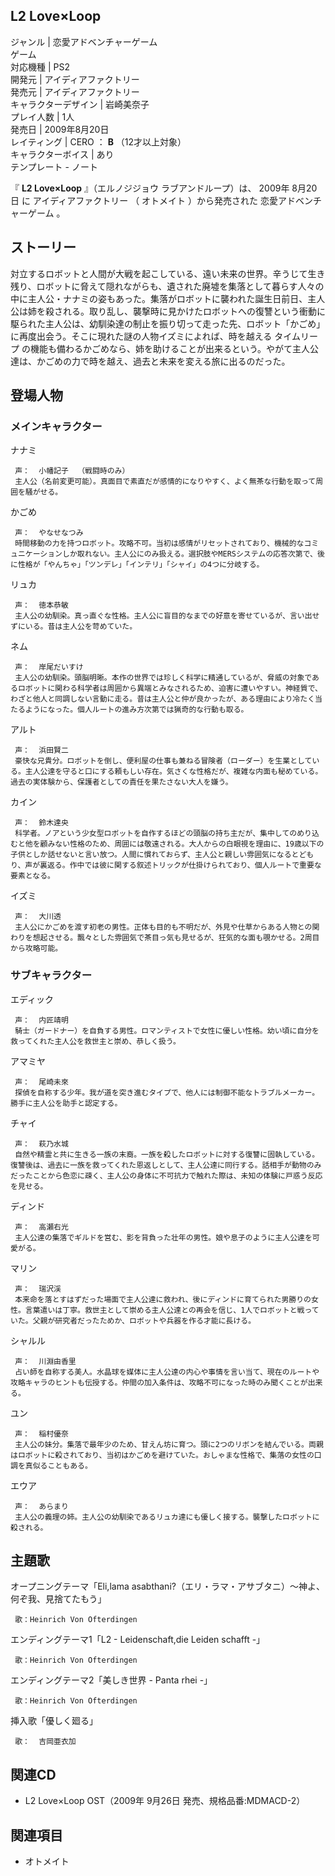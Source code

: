 L2 Love×Loop  
---  
ジャンル  |  恋愛アドベンチャーゲーム   
ゲーム  
対応機種  |  PS2   
開発元  |  アイディアファクトリー   
発売元  |  アイディアファクトリー   
キャラクターデザイン  |  岩崎美奈子   
プレイ人数  |  1人   
発売日  |  2009年8月20日   
レイティング  |  CERO  ：  **B** （12才以上対象）   
キャラクターボイス  |  あり   
テンプレート  \-  ノート  
  
『 **L2 Love×Loop** 』（エルノジジョウ ラブアンドループ）は、  2009年  8月20日  に  アイディアファクトリー  （
オトメイト  ）から発売された  恋愛アドベンチャーゲーム  。

##  ストーリー  

対立するロボットと人間が大戦を起こしている、遠い未来の世界。辛うじて生き残り、ロボットに脅えて隠れながらも、遺された廃墟を集落として暮らす人々の中に主人公・ナナミの姿もあった。集落がロボットに襲われた誕生日前日、主人公は姉を殺される。取り乱し、襲撃時に見かけたロボットへの復讐という衝動に駆られた主人公は、幼馴染達の制止を振り切って走った先、ロボット「かごめ」に再度出会う。そこに現れた謎の人物イズミによれば、時を越える
タイムリープ  の機能も備わるかごめなら、姉を助けることが出来るという。やがて主人公達は、かごめの力で時を越え、過去と未来を変える旅に出るのだった。

##  登場人物  

###  メインキャラクター  

ナナミ

     声：  小幡記子  （戦闘時のみ） 
     主人公（名前変更可能）。真面目で素直だが感情的になりやすく、よく無茶な行動を取って周囲を騒がせる。 
かごめ

     声：  やなせなつみ 
     時間移動の力を持つロボット。攻略不可。当初は感情がリセットされており、機械的なコミュニケーションしか取れない。主人公にのみ扱える。選択肢やMERSシステムの応答次第で、後に性格が「やんちゃ」「ツンデレ」「インテリ」「シャイ」の4つに分岐する。 
リュカ

     声：  徳本恭敏 
     主人公の幼馴染。真っ直ぐな性格。主人公に盲目的なまでの好意を寄せているが、言い出せずにいる。昔は主人公を苛めていた。 
ネム

     声：  岸尾だいすけ 
     主人公の幼馴染。頭脳明晰。本作の世界では珍しく科学に精通しているが、脅威の対象であるロボットに関わる科学者は周囲から異端とみなされるため、迫害に遭いやすい。神経質で、わざと他人と同調しない言動に走る。昔は主人公と仲が良かったが、ある理由により冷たく当たるようになった。個人ルートの進み方次第では猟奇的な行動も取る。 
アルト

     声：  浜田賢二 
     豪快な兄貴分。ロボットを倒し、便利屋の仕事も兼ねる冒険者（ローダー）を生業としている。主人公達を守ると口にする頼もしい存在。気さくな性格だが、複雑な内面も秘めている。過去の実体験から、保護者としての責任を果たさない大人を嫌う。 
カイン

     声：  鈴木達央 
     科学者。ノアという少女型ロボットを自作するほどの頭脳の持ち主だが、集中してのめり込むと他を顧みない性格のため、周囲には敬遠される。大人からの白眼視を理由に、19歳以下の子供としか話せないと言い放つ。人間に慣れておらず、主人公と親しい雰囲気になるとどもり、声が裏返る。作中では彼に関する叙述トリックが仕掛けられており、個人ルートで重要な要素となる。 
イズミ

     声：  大川透 
     主人公にかごめを渡す初老の男性。正体も目的も不明だが、外見や仕草からある人物との関わりを想起させる。飄々とした雰囲気で茶目っ気も見せるが、狂気的な面も覗かせる。2周目から攻略可能。 

###  サブキャラクター  

エディック

     声：  内匠靖明 
     騎士（ガードナー）を自負する男性。ロマンティストで女性に優しい性格。幼い頃に自分を救ってくれた主人公を救世主と崇め、恭しく扱う。 
アマミヤ

     声：  尾崎未來 
     探偵を自称する少年。我が道を突き進むタイプで、他人には制御不能なトラブルメーカー。勝手に主人公を助手と認定する。 
チャイ

     声：  萩乃水城 
     自然や精霊と共に生きる一族の末裔。一族を殺したロボットに対する復讐に固執している。復讐後は、過去に一族を救ってくれた恩返しとして、主人公達に同行する。話相手が動物のみだったことから色恋に疎く、主人公の身体に不可抗力で触れた際は、未知の体験に戸惑う反応を見せる。 
ディンド

     声：  高瀬右光 
     主人公達の集落でギルドを営む、影を背負った壮年の男性。娘や息子のように主人公達を可愛がる。 
マリン

     声：  瑞沢渓 
     本来命を落とすはずだった場面で主人公達に救われ、後にディンドに育てられた男勝りの女性。言葉遣いは丁寧。救世主として崇める主人公達との再会を信じ、1人でロボットと戦っていた。父親が研究者だったためか、ロボットや兵器を作る才能に長ける。 
シャルル

     声：  川淵由香里 
     占い師を自称する美人。水晶球を媒体に主人公達の内心や事情を言い当て、現在のルートや攻略キャラのヒントも伝授する。仲間の加入条件は、攻略不可になった時のみ聞くことが出来る。 
ユン

     声：  稲村優奈 
     主人公の妹分。集落で最年少のため、甘えん坊に育つ。頭に2つのリボンを結んでいる。両親はロボットに殺されており、当初はかごめを避けていた。おしゃまな性格で、集落の女性の口調を真似ることもある。 
エウア

     声：  あらまり 
     主人公の義理の姉。主人公の幼馴染であるリュカ達にも優しく接する。襲撃したロボットに殺される。 

##  主題歌  

オープニングテーマ「Eli,lama asabthani?（エリ・ラマ・アサブタニ）〜神よ、何ぞ我、見捨てたもう」

     歌：Heinrich Von Ofterdingen 
エンディングテーマ1「L2 - Leidenschaft,die Leiden schafft -」

     歌：Heinrich Von Ofterdingen 
エンディングテーマ2「美しき世界 - Panta rhei -」

     歌：Heinrich Von Ofterdingen 
挿入歌「優しく廻る」

     歌：  吉岡亜衣加 

##  関連CD  

  * L2 Love×Loop OST（2009年  9月26日  発売、規格品番:MDMACD-2） 

##  関連項目  

  * オトメイト 

